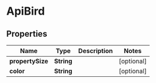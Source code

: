 
# ApiBird

## Properties
| Name | Type | Description | Notes |
| ------------ | ------------- | ------------- | ------------- |
| **propertySize** | **String** |  |  [optional] |
| **color** | **String** |  |  [optional] |



